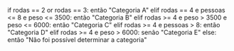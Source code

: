 if rodas == 2 or rodas == 3:
então "Categoria A"
elif rodas == 4 e pessoas <= 8 e peso <= 3500:
então "Categoria B"
elif rodas >= 4 e peso > 3500 e peso <= 6000:
então "Categoria C"
elif rodas >= 4 e pessoas > 8:
então "Categoria D"
elif rodas >= 4 e peso > 6000:
senão "Categoria E"
else:
então "Não foi possível determinar a categoria"
